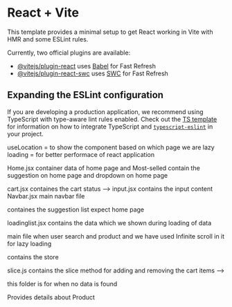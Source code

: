 # React + Vite
<!-- if we dont want to add duplicate items into a state object then use id like in productlist.jsx it will not add the same id again instead it override the previous one  -->

This template provides a minimal setup to get React working in Vite with HMR and some ESLint rules.

Currently, two official plugins are available:

- [@vitejs/plugin-react](https://github.com/vitejs/vite-plugin-react/blob/main/packages/plugin-react) uses [Babel](https://babeljs.io/) for Fast Refresh
- [@vitejs/plugin-react-swc](https://github.com/vitejs/vite-plugin-react/blob/main/packages/plugin-react-swc) uses [SWC](https://swc.rs/) for Fast Refresh

## Expanding the ESLint configuration

If you are developing a production application, we recommend using TypeScript with type-aware lint rules enabled. Check out the [TS template](https://github.com/vitejs/vite/tree/main/packages/create-vite/template-react-ts) for information on how to integrate TypeScript and [`typescript-eslint`](https://typescript-eslint.io) in your project.

<!-- new methods used  -->
useLocation = to show the component based on which page we are
lazy loading = for better performace of react application

<!-- project details  -->

<!-- root.jsx -->
<!-- for showing during navigation  -->

<!-- Home file================================================================================================= -->
Home.jsx container data of home page and Most-selled contain the suggestion on home page and dropdown on home page 

<!-- Navbar file ========================================================= -->
cart.jsx containes the cart status -->
input.jsx contains the input content 
 Navbar.jsx main navbar file

<!-- suggestion folder========================== -->
containes the suggestion list expect home page 

<!-- productlist  -->
loadinglist.jsx contains the data which we shown during loading of data

<!-- productionlist.jsx -->
main file when user search and product and we have used Infinite scroll in it for lazy loading 

<!-- Redux folder -->
contains the store 

<!-- Cart folder -->
slice.js contains the slice method for adding and removing the cart items  -->
<!-- Addcart.jsx is the main file for cart -->
<!-- DisplayItems.jsx is the file which show the cart items if present -->
<!-- Empty.jsx is the file while show when cart is empty 

<!-- DataNotFound -->
this folder is for when no data is found

<!-- ProductDetail -->
Provides details about Product 
